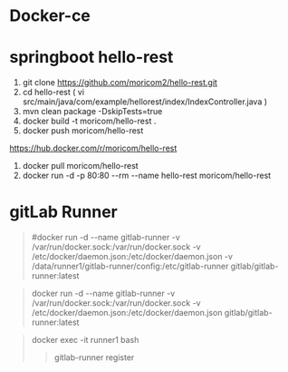 # Docker-ce
# springboot hello-rest

1. git clone https://github.com/moricom2/hello-rest.git
2. cd hello-rest
( vi src/main/java/com/example/hellorest/index/IndexController.java )
3. mvn clean package -DskipTests=true
4. docker build -t moricom/hello-rest .
5. docker push moricom/hello-rest




https://hub.docker.com/r/moricom/hello-rest

1. docker pull moricom/hello-rest
2. docker run -d -p 80:80 --rm --name hello-rest moricom/hello-rest



# gitLab Runner
> #docker run -d --name gitlab-runner -v /var/run/docker.sock:/var/run/docker.sock -v /etc/docker/daemon.json:/etc/docker/daemon.json -v /data/runner1/gitlab-runner/config:/etc/gitlab-runner gitlab/gitlab-runner:latest  


> docker run -d --name gitlab-runner -v /var/run/docker.sock:/var/run/docker.sock -v /etc/docker/daemon.json:/etc/docker/daemon.json gitlab/gitlab-runner:latest  

> docker exec -it runner1 bash  
>> gitlab-runner register  


